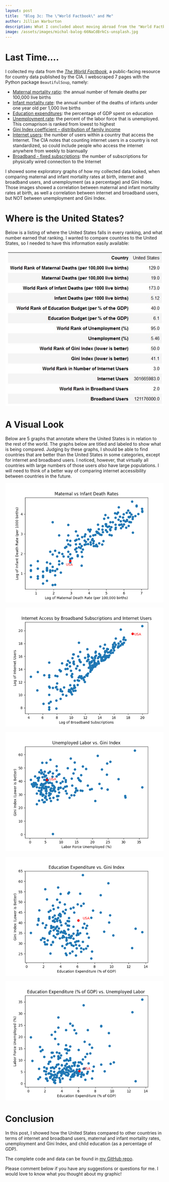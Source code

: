 ```yaml
---
layout: post
title:  "Blog 3c: The \"World Factbook\" and Me"
author: Jillian Warburton
description: What I concluded about moving abroad from the "World Factbook"
image: /assets/images/michal-balog-66NaCdBrkCs-unsplash.jpg  
---
```


# Last Time....  

I collected my data from the [*The World Factbook*](https://www.cia.gov/the-world-factbook/), a public-facing resource for country data published by the CIA. I webscraped 7 pages with the Python package `BeautifulSoup`, namely:  

* [Maternal mortality ratio](https://www.cia.gov/the-world-factbook/field/maternal-mortality-ratio/country-comparison): the annual number of female deaths per 100,000 live births  
* [Infant mortality rate](https://www.cia.gov/the-world-factbook/field/infant-mortality-rate/country-comparison): the annual number of the deaths of infants under one year old per 1,000 live births 
* [Education expenditures](https://www.cia.gov/the-world-factbook/field/education-expenditures/country-comparison): the percentage of GDP spent on education  
* [Unemployment rate](https://www.cia.gov/the-world-factbook/field/unemployment-rate/country-comparison): the percent of the labor force that is unemployed. This comaprison is ranked from lowest to highest  
* [Gini Index coefficient – distribution of family income](https://www.cia.gov/the-world-factbook/field/gini-index-coefficient-distribution-of-family-income/country-comparison) 
* [Internet users](https://www.cia.gov/the-world-factbook/field/internet-users/country-comparison): the number of users within a country that access the Internet. The CIA notes that counting internet users in a country is not standardized, so could include people who access the internet anywhere from weekly to biannually   
* [Broadband - fixed subscriptions](https://www.cia.gov/the-world-factbook/field/broadband-fixed-subscriptions/country-comparison): the number of subscriptions for physically wired connection to the Internet  

I showed some exploratory graphs of how my collected data looked, when comparing maternal and infant mortality rates at birth, internet and broadband users, and unemployment (as a percentage) and Gini Index. Those images showed a correlation between maternal and infant mortality rates at birth, as well a correlation between internet and broadband users, but NOT between unemployment and Gini Index.  

# Where is the United States?

Below is a listing of where the United States falls in every ranking, and what number earned that ranking. I wanted to compare countries to the United States, so I needed to have this information easily available:  

![Figure](https://raw.githubusercontent.com/JillianWarburton/my386blog/main/assets/images/United_States_ranks.jpg)

# A Visual Look

Below are 5 graphs that annotate where the United States is in relation to the rest of the world. The graphs below are titled and labeled to show what is being compared. Judging by these graphs, I should be able to find countries that are better than the United States in some categories, except for internet and broadband users. I noticed, however, that virtually all countries with large numbers of those users *also* have large populations. I will need to think of a better way of comparing internet accessibility between countries in the future.

![Figure](https://raw.githubusercontent.com/JillianWarburton/my386blog/main/assets/images/health_USA.png)

![Figure](https://raw.githubusercontent.com/JillianWarburton/my386blog/main/assets/images/internets_USA.png)

![Figure](https://raw.githubusercontent.com/JillianWarburton/my386blog/main/assets/images/econ_USA.png)

![Figure](https://raw.githubusercontent.com/JillianWarburton/my386blog/main/assets/images/edu_USA.png)

![Figure](https://raw.githubusercontent.com/JillianWarburton/my386blog/main/assets/images/edu_labor_USA.png)


# Conclusion  

In this post, I showed how the United States compared to other countries in terms of internet and broadband users, maternal and infant mortality rates, unemployment and Gini Index, and child education (as a percentage of GDP).

The complete code and data can be found in [my GitHub repo](https://github.com/JillianWarburton/Country_Data).  

Please comment below if you have any suggestions or questions for me. I would love to know what you thought about my graphic!